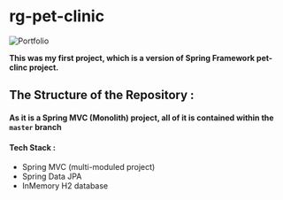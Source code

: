 # rg-pet-clinic

<img alt="Portfolio" src="https://miro.medium.com/max/788/1*OlgqUIhvl5-9dZISlZ2-yQ.jpeg" align="center"/>

**This was my first project, which is a version of Spring Framework pet-clinc project.**

## The Structure of the Repository : 
#### As it is a Spring MVC (Monolith) project, all of it is contained within the `master` branch 
#### Tech Stack : 
- Spring MVC (multi-moduled project) 
- Spring Data JPA
- InMemory H2 database

